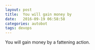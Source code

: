```yaml
---
layout: post
title:  You will gain money by
date:   2016-09-19 06:58:58
categories: autobot
tags: devops
---
```


You will gain money by a fattening action.
